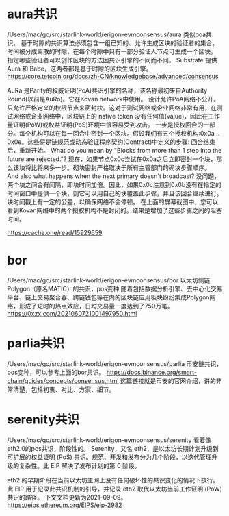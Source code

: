 # aura共识
/Users/mac/go/src/starlink-world/erigon-evmconsensus/aura
类似poa共识。
基于时隙的共识算法必须包含一组已知的、允许生成区块的验证者的集合。 时间被分成离散的时隙，在每个时隙中只有一部分验证人节点可生成一个区块。 指定哪些验证者可以创作区块的方法因共识引擎的不同而不同。 Substrate 提供 Aura 和 Babe，这两者都是基于时隙的区块生成引擎。
https://core.tetcoin.org/docs/zh-CN/knowledgebase/advanced/consensus

AuRa 是Parity的权威证明(PoA)共识引擎的名称，该名称最初来自Authority Round(以前是AuRo)。它在Kovan network中使用。
设计允许PoA网络不公开。只允许严格定义的权限节点来密封块。这对于测试网络或企业网络非常有用，在测试网络或企业网络中，区块链上的 native token 没有任何值(value)，因此在工作量证明(PoW)或权益证明(PoS)环境中很容易受到攻击。
一步是授权回合的一部分。每个机构可以在每一回合中密封一个区块。假设我们有五个授权机构:0x0a .. 0x0e。这些将是链规范或动态验证程序契约(Contract)中定义的步骤:
回合结束后，重新开始。
What do you mean by "Blocks from more than 1 step into the future are rejected."?
现在，如果节点0x0c尝试在0x0a之后立即密封一个块，那么该块将比将来多一步。砌块密封严格取决于所有主管部门的砌块步骤顺序。
And also what happens when the next primary doesn't broadcast?
没问题，两个块之间会有间隔，即块时间加倍。因此，如果0x0c注意到0x0b没有在指定的时间窗口中提供一个块，则它可以用自己的块覆盖此步骤，并且该回合继续进行。块时间戳上有一定的公差，以确保网络不会停顿。
在上面的屏幕截图中，您可以看到Kovan网络中的​​两个授权机构不是封闭的。结果是增加了这些步骤之间的阻塞时间。

https://cache.one/read/15929659

# bor
/Users/mac/go/src/starlink-world/erigon-evmconsensus/bor
以太坊侧链Polygon（原名MATIC）的共识，pos变种
随着包括数据分析引擎、去中心化交易平台、链上交易聚合器、跨链钱包等在内的区块链应用板块纷纷集成Polygon网络，形成了短时的热点效应，日均交易量一度达到了750万笔。
https://0xzx.com/2021060721001497950.html


# parlia共识
/Users/mac/go/src/starlink-world/erigon-evmconsensus/parlia
币安链共识，pos变种，可以参考上面的bor共识。
https://docs.binance.org/smart-chain/guides/concepts/consensus.html
这篇链接就是币安的官网介绍，讲的非常清楚，包括初衷、对比、方案、细节。



# serenity共识
/Users/mac/go/src/starlink-world/erigon-evmconsensus/serenity
看着像eth2.0的pos共识，阶段性的。
Serenity，又名 eth2，是以太坊长期计划升级到可扩展的权益证明 (PoS) 共识。规范、开发和发布分为几个阶段，以迭代管理升级的复杂性。此 EIP 解决了发布计划的第 0 阶段。

eth2 的早期阶段在当前以太坊主网上没有任何破坏性的共识变化的情况下执行。此 EIP 用于记录此共识机制的引导，并记录 eth2 取代以太坊当前工作证明 (PoW) 共识的路径。
下文文档更新为2021-09-09。
https://eips.ethereum.org/EIPS/eip-2982

